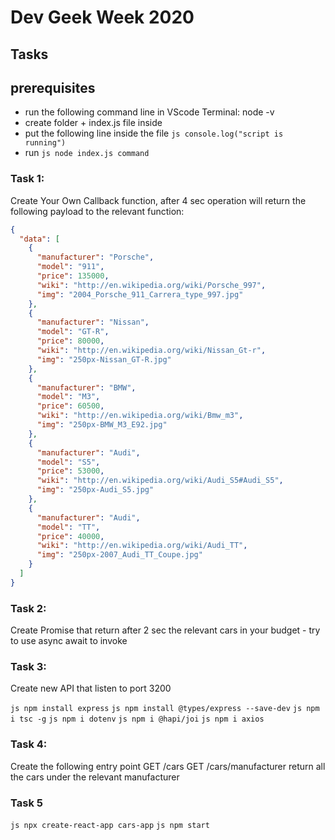 # Dev Geek Week 2020

## Tasks

## prerequisites

- run the following command line in VScode Terminal: node -v
- create folder + index.js file inside
- put the following line inside the file `js console.log("script is running")`
- run `js node index.js command`

### Task 1:

Create Your Own Callback function, after 4 sec operation will return the following payload to the relevant function:

```json
{
  "data": [
    {
      "manufacturer": "Porsche",
      "model": "911",
      "price": 135000,
      "wiki": "http://en.wikipedia.org/wiki/Porsche_997",
      "img": "2004_Porsche_911_Carrera_type_997.jpg"
    },
    {
      "manufacturer": "Nissan",
      "model": "GT-R",
      "price": 80000,
      "wiki": "http://en.wikipedia.org/wiki/Nissan_Gt-r",
      "img": "250px-Nissan_GT-R.jpg"
    },
    {
      "manufacturer": "BMW",
      "model": "M3",
      "price": 60500,
      "wiki": "http://en.wikipedia.org/wiki/Bmw_m3",
      "img": "250px-BMW_M3_E92.jpg"
    },
    {
      "manufacturer": "Audi",
      "model": "S5",
      "price": 53000,
      "wiki": "http://en.wikipedia.org/wiki/Audi_S5#Audi_S5",
      "img": "250px-Audi_S5.jpg"
    },
    {
      "manufacturer": "Audi",
      "model": "TT",
      "price": 40000,
      "wiki": "http://en.wikipedia.org/wiki/Audi_TT",
      "img": "250px-2007_Audi_TT_Coupe.jpg"
    }
  ]
}
```

### Task 2:

Create Promise that return after 2 sec the relevant cars in your budget - try to use async await to invoke

### Task 3:

Create new API that listen to port 3200

`js npm install express`
`js npm install @types/express --save-dev`
`js npm i tsc -g`
`js npm i dotenv`
`js npm i @hapi/joi`
`js npm i axios`

### Task 4:

Create the following entry point
GET /cars
GET /cars/manufacturer
return all the cars under the relevant manufacturer

### Task 5

`js npx create-react-app cars-app`
`js npm start`
